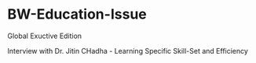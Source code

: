 # BW-Education-Issue
Global Exuctive Edition

Interview with Dr. Jitin CHadha - Learning Specific Skill-Set and Efficiency
